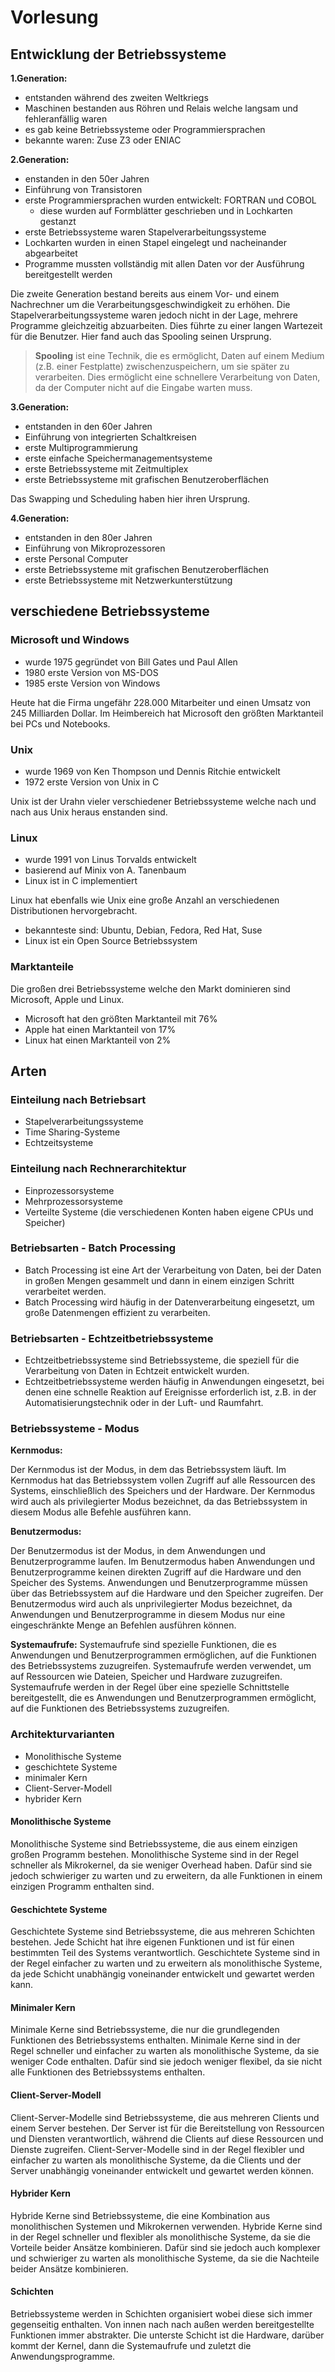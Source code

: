 # Vorlesung

## Entwicklung der Betriebssysteme

**1.Generation:**

- entstanden während des zweiten Weltkriegs
- Maschinen bestanden aus Röhren und Relais welche langsam und fehleranfällig waren
- es gab keine Betriebssysteme oder Programmiersprachen
- bekannte waren: Zuse Z3 oder ENIAC

**2.Generation:**

- enstanden in den 50er Jahren
- Einführung von Transistoren
- erste Programmiersprachen wurden entwickelt: FORTRAN und COBOL
  - diese wurden auf Formblätter geschrieben und in Lochkarten gestanzt
- erste Betriebssysteme waren Stapelverarbeitungssysteme
- Lochkarten wurden in einen Stapel eingelegt und nacheinander abgearbeitet
- Programme mussten vollständig mit allen Daten vor der Ausführung bereitgestellt werden

Die zweite Generation bestand bereits aus einem Vor- und einem Nachrechner um die Verarbeitungsgeschwindigkeit zu erhöhen.
Die Stapelverarbeitungssysteme waren jedoch nicht in der Lage, mehrere Programme gleichzeitig abzuarbeiten. Dies führte zu einer langen Wartezeit für die Benutzer. Hier fand auch das Spooling seinen Ursprung.

>**Spooling** ist eine Technik, die es ermöglicht, Daten auf einem Medium (z.B. einer Festplatte) zwischenzuspeichern, um sie später zu verarbeiten. Dies ermöglicht eine schnellere Verarbeitung von Daten, da der Computer nicht auf die Eingabe warten muss.

**3.Generation:**

- entstanden in den 60er Jahren
- Einführung von integrierten Schaltkreisen
- erste Multiprogrammierung
- erste einfache Speichermanagementsysteme
- erste Betriebssysteme mit Zeitmultiplex
- erste Betriebssysteme mit grafischen Benutzeroberflächen

Das Swapping und Scheduling haben hier ihren Ursprung.

**4.Generation:**

- entstanden in den 80er Jahren
- Einführung von Mikroprozessoren
- erste Personal Computer
- erste Betriebssysteme mit grafischen Benutzeroberflächen
- erste Betriebssysteme mit Netzwerkunterstützung

## verschiedene Betriebssysteme

### Microsoft und Windows

- wurde 1975 gegründet von Bill Gates und Paul Allen
- 1980 erste Version von MS-DOS
- 1985 erste Version von Windows

Heute hat die Firma ungefähr 228.000 Mitarbeiter und einen Umsatz von 245 Milliarden Dollar.
Im Heimbereich hat Microsoft den größten Marktanteil bei PCs und Notebooks.

### Unix

- wurde 1969 von Ken Thompson und Dennis Ritchie entwickelt
- 1972 erste Version von Unix in C

Unix ist der Urahn vieler verschiedener Betriebssysteme welche nach und nach aus Unix heraus enstanden sind.

### Linux

- wurde 1991 von Linus Torvalds entwickelt
- basierend auf Minix von A. Tanenbaum
- Linux ist in C implementiert

Linux hat ebenfalls wie Unix eine große Anzahl an verschiedenen Distributionen hervorgebracht.

- bekannteste sind: Ubuntu, Debian, Fedora, Red Hat, Suse
- Linux ist ein Open Source Betriebssystem

### Marktanteile

Die großen drei Betriebssysteme welche den Markt dominieren sind Microsoft, Apple und Linux.

- Microsoft hat den größten Marktanteil mit 76%
- Apple hat einen Marktanteil von 17%
- Linux hat einen Marktanteil von 2%

## Arten

### Einteilung nach Betriebsart

- Stapelverarbeitungssysteme
- Time Sharing-Systeme
- Echtzeitsysteme

### Einteilung nach Rechnerarchitektur

- Einprozessorsysteme
- Mehrprozessorsysteme
- Verteilte Systeme (die verschiedenen Konten haben eigene CPUs und Speicher)

### Betriebsarten - Batch Processing

- Batch Processing ist eine Art der Verarbeitung von Daten, bei der Daten in großen Mengen gesammelt und dann in einem einzigen Schritt verarbeitet werden.
- Batch Processing wird häufig in der Datenverarbeitung eingesetzt, um große Datenmengen effizient zu verarbeiten.

### Betriebsarten - Echtzeitbetriebssysteme

- Echtzeitbetriebssysteme sind Betriebssysteme, die speziell für die Verarbeitung von Daten in Echtzeit entwickelt wurden.
- Echtzeitbetriebssysteme werden häufig in Anwendungen eingesetzt, bei denen eine schnelle Reaktion auf Ereignisse erforderlich ist, z.B. in der Automatisierungstechnik oder in der Luft- und Raumfahrt.

### Betriebssysteme - Modus

**Kernmodus:**

 Der Kernmodus ist der Modus, in dem das Betriebssystem läuft.
 Im Kernmodus hat das Betriebssystem vollen Zugriff auf alle Ressourcen des Systems, einschließlich des Speichers und der Hardware.
 Der Kernmodus wird auch als privilegierter Modus bezeichnet, da das Betriebssystem in diesem Modus alle Befehle ausführen kann.

**Benutzermodus:**

 Der Benutzermodus ist der Modus, in dem Anwendungen und Benutzerprogramme laufen.
 Im Benutzermodus haben Anwendungen und Benutzerprogramme keinen direkten Zugriff auf die Hardware und den Speicher des Systems.
 Anwendungen und Benutzerprogramme müssen über das Betriebssystem auf die Hardware und den Speicher zugreifen.
 Der Benutzermodus wird auch als unprivilegierter Modus bezeichnet, da Anwendungen und Benutzerprogramme in diesem Modus nur eine eingeschränkte Menge an Befehlen ausführen können.

 **Systemaufrufe:**
Systemaufrufe sind spezielle Funktionen, die es Anwendungen und Benutzerprogrammen ermöglichen, auf die Funktionen des Betriebssystems zuzugreifen.
Systemaufrufe werden verwendet, um auf Ressourcen wie Dateien, Speicher und Hardware zuzugreifen.
Systemaufrufe werden in der Regel über eine spezielle Schnittstelle bereitgestellt, die es Anwendungen und Benutzerprogrammen ermöglicht, auf die Funktionen des Betriebssystems zuzugreifen.

### Architekturvarianten

- Monolithische Systeme
- geschichtete Systeme
- minimaler Kern
- Client-Server-Modell
- hybrider Kern

#### Monolithische Systeme

Monolithische Systeme sind Betriebssysteme, die aus einem einzigen großen Programm bestehen.
Monolithische Systeme sind in der Regel schneller als Mikrokernel, da sie weniger Overhead haben.
Dafür sind sie jedoch schwieriger zu warten und zu erweitern, da alle Funktionen in einem einzigen Programm enthalten sind.

#### Geschichtete Systeme

Geschichtete Systeme sind Betriebssysteme, die aus mehreren Schichten bestehen.
Jede Schicht hat ihre eigenen Funktionen und ist für einen bestimmten Teil des Systems verantwortlich.
Geschichtete Systeme sind in der Regel einfacher zu warten und zu erweitern als monolithische Systeme, da jede Schicht unabhängig voneinander entwickelt und gewartet werden kann.

#### Minimaler Kern

Minimale Kerne sind Betriebssysteme, die nur die grundlegenden Funktionen des Betriebssystems enthalten.
Minimale Kerne sind in der Regel schneller und einfacher zu warten als monolithische Systeme, da sie weniger Code enthalten.
Dafür sind sie jedoch weniger flexibel, da sie nicht alle Funktionen des Betriebssystems enthalten.

#### Client-Server-Modell

Client-Server-Modelle sind Betriebssysteme, die aus mehreren Clients und einem Server bestehen.
Der Server ist für die Bereitstellung von Ressourcen und Diensten verantwortlich, während die Clients auf diese Ressourcen und Dienste zugreifen.
Client-Server-Modelle sind in der Regel flexibler und einfacher zu warten als monolithische Systeme, da die Clients und der Server unabhängig voneinander entwickelt und gewartet werden können.

#### Hybrider Kern

Hybride Kerne sind Betriebssysteme, die eine Kombination aus monolithischen Systemen und Mikrokernen verwenden.
Hybride Kerne sind in der Regel schneller und flexibler als monolithische Systeme, da sie die Vorteile beider Ansätze kombinieren.
Dafür sind sie jedoch auch komplexer und schwieriger zu warten als monolithische Systeme, da sie die Nachteile beider Ansätze kombinieren.

#### Schichten

Betriebssysteme werden in Schichten organisiert wobei diese sich immer gegenseitig enthalten. Von innen nach nach außen werden bereitgestellte Funktionen immer abstrakter.
Die unterste Schicht ist die Hardware, darüber kommt der Kernel, dann die Systemaufrufe und zuletzt die Anwendungsprogramme.

